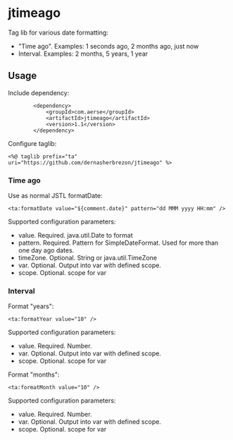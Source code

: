 # jtimeago
Tag lib for various date formatting:
* "Time ago". Examples: 1 seconds ago, 2 months ago, just now
* Interval. Examples: 2 months, 5 years, 1 year

## Usage

Include dependency:

```
		<dependency>
			<groupId>com.aerse</groupId>
			<artifactId>jtimeago</artifactId>
			<version>1.1</version>
		</dependency>
```

Configure taglib:

```
<%@ taglib prefix="ta" uri="https://github.com/dernasherbrezon/jtimeago" %>
```

### Time ago

Use as normal JSTL formatDate:

```
<ta:formatDate value="${comment.date}" pattern="dd MMM yyyy HH:mm" />
```

Supported configuration parameters:
* value. Required. java.util.Date to format
* pattern. Required. Pattern for SimpleDateFormat. Used for more than one day ago dates.
* timeZone. Optional. String or java.util.TimeZone
* var. Optional. Output into var with defined scope.
* scope. Optional. scope for var

### Interval

Format "years":

```
<ta:formatYear value="10" />
```

Supported configuration parameters:
* value. Required. Number.
* var. Optional. Output into var with defined scope.
* scope. Optional. scope for var

Format "months":

```
<ta:formatMonth value="10" />
```

Supported configuration parameters:
* value. Required. Number.
* var. Optional. Output into var with defined scope.
* scope. Optional. scope for var

